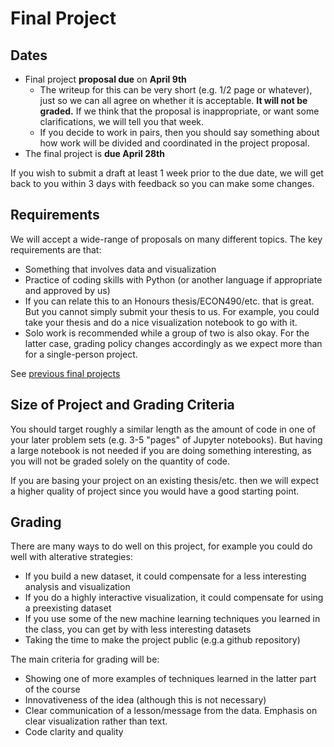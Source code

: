 # Final Project
## Dates
* Final project **proposal due** on **April 9th**
  * The writeup for this can be very short (e.g. 1/2 page or whatever), just so we can all agree on whether it is acceptable.  **It will not be graded.**  If we think that the proposal is inappropriate, or want some clarifications, we will tell you that week.
  * If you decide to work in pairs, then you should say something about how work will be divided and coordinated in the project proposal.
* The final project is **due April 28th**

If you wish to submit a draft at least 1 week prior to the due date, we will get back to you within 3 days with feedback so you can make some changes.

## Requirements
We will accept a wide-range of proposals on many different topics.  The key requirements are that:
* Something that involves data and visualization
* Practice of coding skills with Python (or another language if appropriate and approved by us)
* If you can relate this to an Honours thesis/ECON490/etc. that is great.  But you cannot simply submit your thesis to us.  For example, you could take your thesis and do a nice visualization notebook to go with it.
* Solo work is recommended while a group of two is also okay. For the latter case, grading policy changes accordingly as we expect more than for a single-person project.

See [previous final projects](https://datascience.quantecon.org/projects.html)

## Size of Project and Grading Criteria
You should target roughly a similar length as the amount of code in one of your later problem sets (e.g. 3-5 "pages" of Jupyter notebooks).  But having a large notebook is not needed if you are doing something interesting, as you will not be graded solely on the quantity of code.

If you are basing your project on an existing thesis/etc. then we will expect a higher quality of project since you would have a good starting point.

## Grading

There are many ways to do well on this project, for example you could do well with alterative strategies:
* If you build a new dataset, it could compensate for a less interesting analysis and visualization
* If you do a highly interactive visualization, it could compensate for using a preexisting dataset
* If you use some of the new machine learning techniques you learned in the class, you can get by with less interesting datasets
* Taking the time to make the project public (e.g.a github repository)

The main criteria for grading will be:
* Showing one of more examples of techniques learned in the latter part of the course
* Innovativeness of the idea (although this is not necessary)
* Clear communication of a lesson/message from the data.  Emphasis on clear visualization rather than text.
* Code clarity and quality
